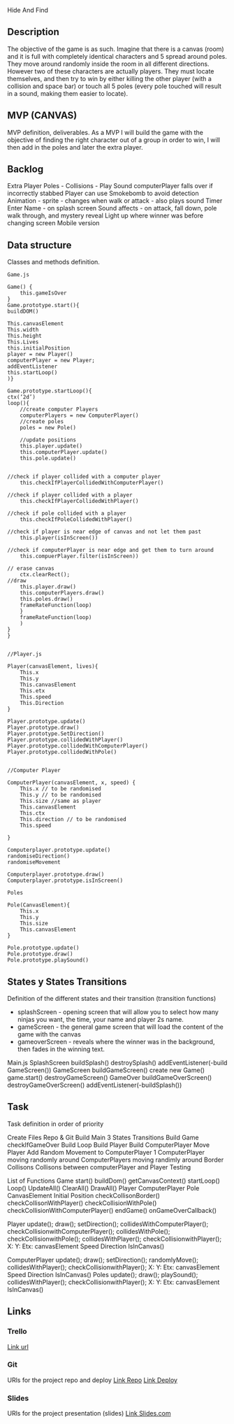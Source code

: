 Hide And Find

## Description
The objective of the game is as such. Imagine that there is a canvas (room) and it is full with completely identical characters and 5 spread around poles. They move around randomly inside the room in all different directions. However two of these characters are actually players. They must locate themselves, and then try to win by either killing the other player (with a collision and space bar) or touch all 5 poles (every pole touched will result in a sound, making them easier to locate).


## MVP (CANVAS)
MVP definition, deliverables.
As a MVP I will build the game with the objective of finding the right character out of a group in order to win, I will then add in the poles and later the extra player.

## Backlog

Extra Player
Poles - Collisions - Play Sound
computerPlayer falls over if incorrectly stabbed
Player can use Smokebomb to avoid detection
Animation - sprite - changes when walk or attack - also plays sound
Timer
Enter Name - on splash screen
Sound affects - on attack, fall down, pole walk through, and mystery reveal
Light up where winner was before changing screen
Mobile version




## Data structure
Classes and methods definition.
```
Game.js

Game() {
	this.gameIsOver
}
Game.prototype.start(){
buildDOM()

This.canvasElement
This.width
This.height
This.Lives
this.initialPosition
player = new Player()
computerPlayer = new Player;
addEventListener
this.startLoop()
)}

Game.prototype.startLoop(){
ctx(‘2d’)
loop(){
	//create computer Players
	computerPlayers = new ComputerPlayer()
	//create poles
	poles = new Pole()

	//update positions
	this.player.update()
	this.computerPlayer.update()
	this.pole.update()

	
//check if player collided with a computer player
	this.checkIfPlayerCollidedWithComputerPlayer()

//check if player collided with a player
	this.checkIfPlayerCollidedWithPlayer()

//check if pole collided with a player
	this.checkIfPoleCollidedWithPlayer()

//check if player is near edge of canvas and not let them past
	this.player(isInScreen())

//check if computerPlayer is near edge and get them to turn around
	this.compuerPlayer.filter(isInScreen))

// erase canvas
	ctx.clearRect();
//draw
	this.player.draw()
	this.computerPlayers.draw()
	this.poles.draw()
	frameRateFunction(loop)
	}
	frameRateFunction(loop)
	)
}
}


//Player.js

Player(canvasElement, lives){
	This.x
	This.y
	This.canvasElement
	This.etx
	This.speed
	This.Direction
}

Player.prototype.update()
Player.prototype.draw()
Player.prototype.SetDirection()
Player.prototype.collidedWithPlayer()
Player.prototype.collidedWithComputerPlayer()
Player.prototype.collidedWithPole()


//Computer Player

ComputerPlayer(canvasElement, x, speed) {
	This.x // to be randomised
	This.y // to be randomised
	This.size //same as player
	This.canvasElement
	This.ctx
	This.direction // to be randomised
	This.speed

}

Computerplayer.prototype.update()
randomiseDirection()
randomiseMovement

Computerplayer.prototype.draw()
Computerplayer.prototype.isInScreen()

Poles

Pole(CanvasElement){
	This.x
	This.y
	This.size
	This.canvasElement
}

Pole.prototype.update()
Pole.prototype.draw()
Pole.prototype.playSound()

```











## States y States Transitions
Definition of the different states and their transition (transition functions)

- splashScreen - opening screen that will allow you to select how many ninjas you want, the time, your name and player 2s name.
- gameScreen - the general game screen that will load the content of the game with the canvas
- gameoverScreen - reveals where the winner was in the background, then fades in the winning text.

Main.js
SplashScreen
buildSplash() 
destroySplash() 
addEventListener(-build GameScreen())
GameScreen
buildGameScreen()
create new Game()
game.start()
destroyGameScreen()
GameOver
buildGameOverScreen()
destroyGameOverScreen()
addEventListener(-buildSplash())


## Task
Task definition in order of priority

Create Files
Repo & Git
Build Main
3 States Transitions
Build Game
checkIfGameOver
Build Loop
Build Player
Build ComputerPlayer
Move Player
Add Random Movement to ComputerPlayer
1 ComputerPlayer moving randomly around
ComputerPlayers moving randimly around
Border Collisons
Collisons between computerPlayer and Player
Testing

List of Functions
Game
start()
buildDom()
getCanvasContext()
startLoop()
Loop()
UpdateAll()
ClearAll()
DrawAll()
Player
ComputerPlayer
Pole
CanvasElement
Initial Position
checkCollisonBorder()
checkCollisonWithPlayer()
checkCollisionWithPole()
checkCollisionWithComputerPlayer()
endGame()
onGameOverCallback()

Player
update();
draw();
setDirection();
collidesWithComputerPlayer();
checkCollisionwithComputerPlayer();
collidesWithPole();
checkCollisionwithPole();
collidesWithPlayer();
checkCollisionwithPlayer();
X:
Y:
Etx:
canvasElement
Speed
Direction
IsInCanvas()

ComputerPlayer
update();
draw();
setDirection();
randomlyMove();
collidesWithPlayer();
checkCollisionwithPlayer();
X:
Y:
Etx:
canvasElement
Speed
Direction
IsInCanvas()
Poles
update();
draw();
playSound();
collidesWithPlayer();
checkCollisionwithPlayer();
X:
Y:
Etx:
canvasElement
IsInCanvas()



## Links


### Trello
[Link url](https://trello.com)


### Git
URls for the project repo and deploy
[Link Repo](http://github.com)
[Link Deploy](http://github.com)


### Slides
URls for the project presentation (slides)
[Link Slides.com](http://slides.com)


